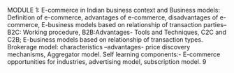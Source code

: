 MODULE 1:
E-commerce in Indian business context and Business models:
Definition of e-commerce, advantages of e-commerce, disadvantages of e-commerce, E-business models based on relationship of transaction parties– B2C: Working procedure, B2B:Advantages- Tools and Techniques, C2C and C2B; E-business models based on relationship of transaction types.
Brokerage model: characteristics –advantages- price discovery mechanisms, Aggregator model.
Self learning components:- E-commerce opportunities for industries, advertising model, subscription model. 9